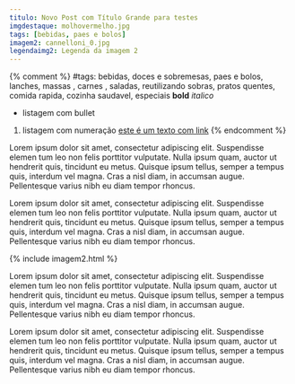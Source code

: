 ```yaml
---
titulo: Novo Post com Título Grande para testes
imgdestaque: molhovermelho.jpg
tags: [bebidas, paes e bolos]
imagem2: cannelloni_0.jpg
legendaimg2: Legenda da imagem 2
---
```

{% comment %}
#tags: bebidas, doces e sobremesas, paes e bolos, lanches, massas , carnes , saladas, reutilizando sobras, pratos quentes, comida rapida, cozinha saudavel, especiais
**bold**
*italico*
* listagem com bullet
1. listagem com numeração
[este é um texto com link](https://www.enderecodolink.com)
{% endcomment %}

Lorem ipsum dolor sit amet, consectetur adipiscing elit. Suspendisse elemen tum leo non felis porttitor vulputate. Nulla ipsum quam, auctor ut hendrerit quis, tincidunt eu metus. Quisque ipsum tellus, semper a tempus quis, interdum vel magna. Cras a nisl diam, in accumsan augue. Pellentesque varius nibh eu diam tempor rhoncus.

Lorem ipsum dolor sit amet, consectetur adipiscing elit. Suspendisse elemen tum leo non felis porttitor vulputate. Nulla ipsum quam, auctor ut hendrerit quis, tincidunt eu metus. Quisque ipsum tellus, semper a tempus quis, interdum vel magna. Cras a nisl diam, in accumsan augue. Pellentesque varius nibh eu diam tempor rhoncus.

{% include imagem2.html %}

Lorem ipsum dolor sit amet, consectetur adipiscing elit. Suspendisse elemen tum leo non felis porttitor vulputate. Nulla ipsum quam, auctor ut hendrerit quis, tincidunt eu metus. Quisque ipsum tellus, semper a tempus quis, interdum vel magna. Cras a nisl diam, in accumsan augue. Pellentesque varius nibh eu diam tempor rhoncus.

Lorem ipsum dolor sit amet, consectetur adipiscing elit. Suspendisse elemen tum leo non felis porttitor vulputate. Nulla ipsum quam, auctor ut hendrerit quis, tincidunt eu metus. Quisque ipsum tellus, semper a tempus quis, interdum vel magna. Cras a nisl diam, in accumsan augue. Pellentesque varius nibh eu diam tempor rhoncus.